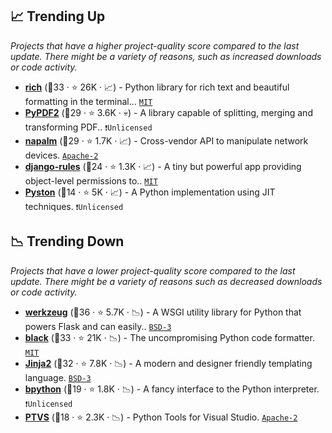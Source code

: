 ## 📈 Trending Up

_Projects that have a higher project-quality score compared to the last update. There might be a variety of reasons, such as increased downloads or code activity._

- <b><a href="https://github.com/willmcgugan/rich">rich</a></b> (🥈33 ·  ⭐ 26K · 📈) - Python library for rich text and beautiful formatting in the terminal... <code><a href="http://bit.ly/34MBwT8">MIT</a></code>
- <b><a href="https://github.com/mstamy2/PyPDF2">PyPDF2</a></b> (🥈29 ·  ⭐ 3.6K · 💀) - A library capable of splitting, merging and transforming PDF.. <code>❗Unlicensed</code>
- <b><a href="https://github.com/napalm-automation/napalm">napalm</a></b> (🥇29 ·  ⭐ 1.7K · 📈) - Cross-vendor API to manipulate network devices. <code><a href="http://bit.ly/3nYMfla">Apache-2</a></code>
- <b><a href="https://github.com/dfunckt/django-rules">django-rules</a></b> (🥉24 ·  ⭐ 1.3K · 📈) - A tiny but powerful app providing object-level permissions to.. <code><a href="http://bit.ly/34MBwT8">MIT</a></code>
- <b><a href="https://github.com/pyston/pyston_v1">Pyston</a></b> (🥉14 ·  ⭐ 5K · 📈) - A Python implementation using JIT techniques. <code>❗Unlicensed</code>

## 📉 Trending Down

_Projects that have a lower project-quality score compared to the last update. There might be a variety of reasons such as decreased downloads or code activity._

- <b><a href="https://github.com/pallets/werkzeug">werkzeug</a></b> (🥇36 ·  ⭐ 5.7K · 📉) - A WSGI utility library for Python that powers Flask and can easily.. <code><a href="http://bit.ly/3aKzpTv">BSD-3</a></code>
- <b><a href="https://github.com/psf/black">black</a></b> (🥇33 ·  ⭐ 21K · 📉) - The uncompromising Python code formatter. <code><a href="http://bit.ly/34MBwT8">MIT</a></code>
- <b><a href="https://github.com/pallets/jinja">Jinja2</a></b> (🥇32 ·  ⭐ 7.8K · 📉) - A modern and designer friendly templating language. <code><a href="http://bit.ly/3aKzpTv">BSD-3</a></code>
- <b><a href="https://github.com/bpython/bpython">bpython</a></b> (🥉19 ·  ⭐ 1.8K · 📉) - A fancy interface to the Python interpreter. <code>❗Unlicensed</code>
- <b><a href="https://github.com/microsoft/PTVS">PTVS</a></b> (🥉18 ·  ⭐ 2.3K · 📉) - Python Tools for Visual Studio. <code><a href="http://bit.ly/3nYMfla">Apache-2</a></code>

